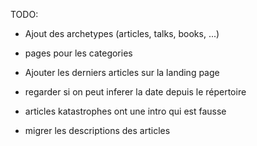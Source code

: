 TODO:
- Ajout des archetypes (articles, talks, books, ...)
- pages pour les categories
- Ajouter les derniers articles sur la landing page

- regarder si on peut inferer la date depuis le répertoire

- articles katastrophes ont une intro qui est fausse
- migrer les descriptions des articles
